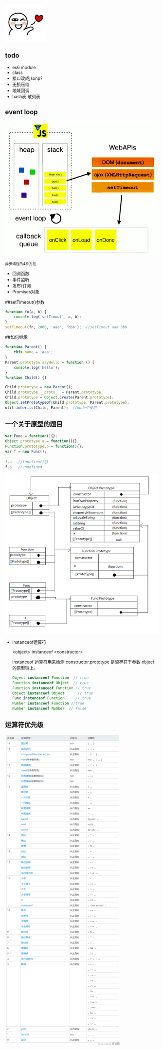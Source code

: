 ![profile](resource/profile.png)

## todo
- es6 module
- class
- 接口改成jsonp?
- 无损压缩
- 地域回调
- hash表 散列表


## event loop
![profile](resource/event-loop.png)
    
    
    异步编程的4种方法
- 回调函数
- 事件监听
- 发布/订阅
- Promises对象

##setTimeout()参数
```js
function fn(a, b) {
    console.log('setTimout', a, b);
}
setTimeout(fn, 2000, 'aaa', 'bbb');  //setTimout aaa bbb
```

##如何继承
```js
function Parent() {
    this.name = 'aaa';
}
Parent.prototype.sayHello = function () {
    console.log('hello');
}
function Child() {}
```
```js
Child.prototype = new Parent();
Child.prototype.__proto__ = Parent.prototype;
Child.prototype = Object.create(Parent.prototype);
Object.setPrototypeOf(Child.prototype, Parent.prototype);
util.inherits(Child, Parent);  //node中使用 
```

## 一个关于原型的题目

```js
var Func = function(){};
Object.prototype.a = function(){};
Function.prototype.b = function(){};
var f = new Func();

f.a   //function(){}
f.b   //undefined
```

![profile](resource/prototype.png)

- instanceof运算符

    \<object\> instanceof \<constructor\>
    
    instanceof 运算符用来检测 constructor.prototype 是否存在于参数 object 的原型链上。
    
    ```js
    Object instanceof Function  // true
    Function instanceof Object  // true
    Function instanceof Function // true
    Object instanceof Object      // true
    Func instanceof Function     // true
    Number instanceof Function //true
    Number instanceof Number  // false
    ```

## 运算符优先级

![profile](resource/youxianji.png)